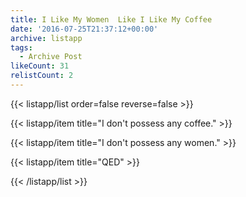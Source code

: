 ```yaml
---
title: I Like My Women  Like I Like My Coffee
date: '2016-07-25T21:37:12+00:00'
archive: listapp
tags: 
  - Archive Post
likeCount: 31
relistCount: 2
---
```



{{< listapp/list order=false reverse=false >}}

   {{< listapp/item title="I don't possess any coffee." >}}

   {{< listapp/item title="I don't possess any women." >}}

   {{< listapp/item title="QED" >}}

{{< /listapp/list >}}
